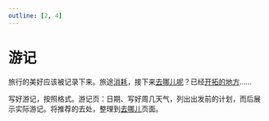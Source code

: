 ```yaml
---
outline: [2, 4]
---
```

# 游记<a href="/trip/"><Badge type="tip" text="旅行主页↗" /></a>

旅行的美好应该被记录下来。旅途[消耗](/trip/bill)，接下来[去哪儿呢](../where/)？已经[开拓的地方](../explore)……

写好游记，按照格式。游记页：日期、写好周几天气，列出出发前的计划，而后展示实际游记。将推荐的去处，整理到[去哪儿](../where/)页面。

<script setup>
import ACardLinks from '../../.vitepress/components/ACardLinks.vue'

import { CARD_TRAVELOGUE_DATA } from '../../.vitepress/data/trip/travelogue'
</script>

<ACardLinks v-for="{title, items} in CARD_TRAVELOGUE_DATA" :title="title" :items="items" />
